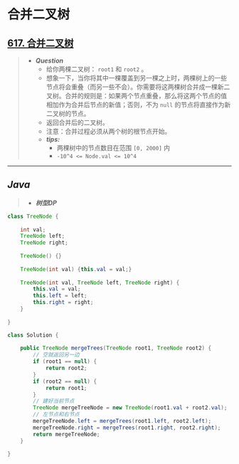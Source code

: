 # 合并二叉树

## [617. 合并二叉树](https://leetcode.cn/problems/merge-two-binary-trees/)

> - ***Question***
>   - 给你两棵二叉树： `root1` 和 `root2` 。
>   - 想象一下，当你将其中一棵覆盖到另一棵之上时，两棵树上的一些节点将会重叠（而另一些不会）。你需要将这两棵树合并成一棵新二叉树。合并的规则是：如果两个节点重叠，那么将这两个节点的值相加作为合并后节点的新值；否则，不为 `null` 的节点将直接作为新二叉树的节点。
>   - 返回合并后的二叉树。
>   - 注意：合并过程必须从两个树的根节点开始。
>   - ***tips:***
>     - 两棵树中的节点数目在范围 `[0, 2000]` 内
>     - `-10^4 <= Node.val <= 10^4`

---

## *Java*

> - ***树型DP***

```java
class TreeNode {
    
    int val;
    TreeNode left;
    TreeNode right;
    
    TreeNode() {}
    
    TreeNode(int val) {this.val = val;}
    
    TreeNode(int val, TreeNode left, TreeNode right) {
        this.val = val;
        this.left = left;
        this.right = right;
    }
    
}

class Solution {
    
    public TreeNode mergeTrees(TreeNode root1, TreeNode root2) {
        // 空就返回另一边
        if (root1 == null) {
            return root2;
        }
        if (root2 == null) {
            return root1;
        }
        // 建好当前节点
        TreeNode mergeTreeNode = new TreeNode(root1.val + root2.val);
        // 左节点和右节点
        mergeTreeNode.left = mergeTrees(root1.left, root2.left);
        mergeTreeNode.right = mergeTrees(root1.right, root2.right);
        return mergeTreeNode;
    }
    
}
```
